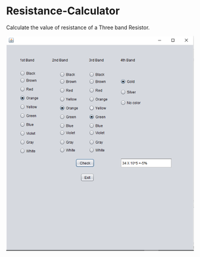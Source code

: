 # Resistance-Calculator
Calculate the value of resistance of a Three band Resistor.
<html>
<head>
<title></title>
</head>
<body>
<img src="https://raw.githubusercontent.com/kapoor-rakshit/Resistance-Calculator/master/resistor.PNG"></img>
</body>
</html>
